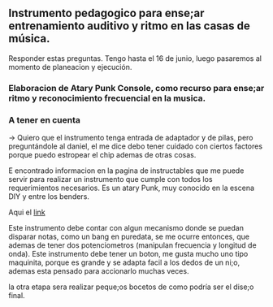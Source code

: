 ## Instrumento pedagogico para ense;ar entrenamiento auditivo y ritmo en las casas de música.

Responder estas preguntas.
Tengo hasta el 16 de junio, luego pasaremos al momento de planeacion y ejecución.

### Elaboracion de Atary Punk Console, como recurso para ense;ar ritmo y reconocimiento frecuencial en la musica.

### A tener en cuenta
-> Quiero que el instrumento tenga entrada de adaptador y de pilas, pero preguntándole al daniel, el me dice debo tener cuidado con ciertos factores porque puedo estropear el chip ademas de otras cosas.

E encontrado informacion en la pagina de instructables que me puede servir para realizar un instrumento que cumple con todos los requerimientos necesarios. Es un atary Punk, muy conocido en la escena DIY y entre los benders.

Aqui el [link](http://www.instructables.com/id/How-to-make-the-Atari-Punk-Console/all/?lang=es)

Este instrumento debe contar con algun mecanismo donde se puedan disparar notas, como un bang en puredata, se me ocurre entonces, que ademas de tener dos potenciometros (manipulan frecuencia y longitud de onda). Este instrumento debe tener un boton, me gusta mucho uno tipo maquinita, porque es grande y se adapta facil a los dedos de un ni;o, ademas esta pensado para accionarlo muchas veces.

la otra etapa sera realizar peque;os bocetos de como podría ser el dise;o final.


